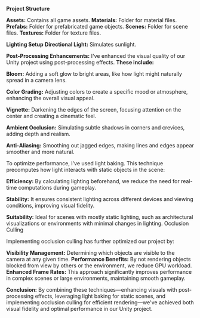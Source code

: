 **Project Structure**

**Assets:** Contains all game assets.
**Materials:** Folder for material files.
**Prefabs:** Folder for prefabricated game objects.
**Scenes:** Folder for scene files.
**Textures:** Folder for texture files.

**Lighting Setup**
**Directional Light:** Simulates sunlight.


**Post-Processing Enhancements:**
I've enhanced the visual quality of our Unity project using post-processing effects. 
****These include:****

**Bloom:** Adding a soft glow to bright areas, like how light might naturally spread in a camera lens.

**Color Grading:** Adjusting colors to create a specific mood or atmosphere, enhancing the overall visual appeal.

**Vignette:** Darkening the edges of the screen, focusing attention on the center and creating a cinematic feel.

**Ambient Occlusion:** Simulating subtle shadows in corners and crevices, adding depth and realism.

**Anti-Aliasing:** Smoothing out jagged edges, making lines and edges appear smoother and more natural.


To optimize performance, I've used light baking. This technique precomputes how light interacts with static objects in the scene:

**Efficiency:** By calculating lighting beforehand, we reduce the need for real-time computations during gameplay.

**Stability:** It ensures consistent lighting across different devices and viewing conditions, improving visual fidelity.

**Suitability:** Ideal for scenes with mostly static lighting, such as architectural visualizations or environments with minimal changes in lighting.
Occlusion Culling

Implementing occlusion culling has further optimized our project by:

**Visibility Management:** Determining which objects are visible to the camera at any given time.
**Performance Benefits:** By not rendering objects blocked from view by others or the environment, we reduce GPU workload.
**Enhanced Frame Rates:** This approach significantly improves performance in complex scenes or large environments, maintaining smooth gameplay.


**Conclusion:**
By combining these techniques—enhancing visuals with post-processing effects, leveraging light baking for static scenes, and implementing occlusion culling for efficient rendering—we've achieved both visual fidelity and optimal performance in our Unity project.
